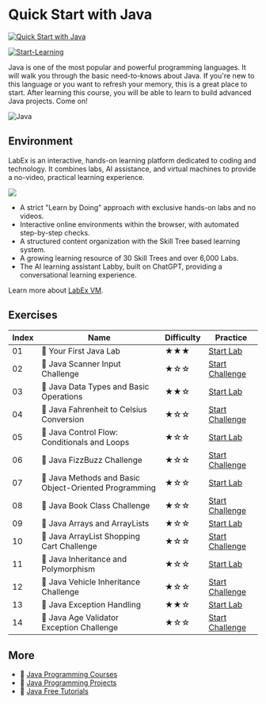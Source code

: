 # Quick Start with Java

[![Quick Start with Java](https://cover-creator.labex.io/quick-start-with-java.png)](https://labex.io/courses/quick-start-with-java)

[![Start-Learning](https://img.shields.io/badge/Start-Learning-whitesmoke?style=for-the-badge)](https://labex.io/courses/quick-start-with-java)

Java is one of the most popular and powerful programming languages. It will walk you through the basic need-to-knows about Java. If you're new to this language or you want to refresh your memory, this is a great place to start. After learning this course, you will be able to learn to build advanced Java projects. Come on!

![Java](https://img.shields.io/badge/Java-whitesmoke?style=for-the-badge&logo=java)


## Environment

LabEx is an interactive, hands-on learning platform dedicated to coding and technology. It combines labs, AI assistance, and virtual machines to provide a no-video, practical learning experience.

![](https://tutorial-screenshot.getvm.io/images/vm-1725247253.png)

- A strict "Learn by Doing" approach with exclusive hands-on labs and no videos.
- Interactive online environments within the browser, with automated step-by-step checks.
- A structured content organization with the Skill Tree based learning system.
- A growing learning resource of 30 Skill Trees and over 6,000 Labs.
- The AI learning assistant Labby, built on ChatGPT, providing a conversational learning experience.

Learn more about [LabEx VM](https://support.labex.io/using-labex/virtual-machine).

## Exercises

|   Index | Name                                                  | Difficulty   | Practice                                                                                                                          |
|---------|-------------------------------------------------------|--------------|-----------------------------------------------------------------------------------------------------------------------------------|
|      01 | 📖 Your First Java Lab                                | ★★★          | <a target='_blank' href='https://labex.io/tutorials/java-your-first-java-lab-411751'>Start Lab</a>                                |
|      02 | 🎯 Java Scanner Input Challenge                       | ★☆☆          | <a target='_blank' href='https://labex.io/tutorials/java-java-scanner-input-challenge-413835'>Start Challenge</a>                 |
|      03 | 📖 Java Data Types and Basic Operations               | ★★☆          | <a target='_blank' href='https://labex.io/tutorials/java-java-data-types-and-basic-operations-413744'>Start Lab</a>               |
|      04 | 🎯 Java Fahrenheit to Celsius Conversion              | ★☆☆          | <a target='_blank' href='https://labex.io/tutorials/java-java-fahrenheit-to-celsius-conversion-413851'>Start Challenge</a>        |
|      05 | 📖 Java Control Flow: Conditionals and Loops          | ★☆☆          | <a target='_blank' href='https://labex.io/tutorials/java-java-control-flow-conditionals-and-loops-413751'>Start Lab</a>           |
|      06 | 🎯 Java FizzBuzz Challenge                            | ★☆☆          | <a target='_blank' href='https://labex.io/tutorials/java-java-fizzbuzz-challenge-413852'>Start Challenge</a>                      |
|      07 | 📖 Java Methods and Basic Object-Oriented Programming | ★☆☆          | <a target='_blank' href='https://labex.io/tutorials/java-java-methods-and-basic-object-oriented-programming-413809'>Start Lab</a> |
|      08 | 🎯 Java Book Class Challenge                          | ★☆☆          | <a target='_blank' href='https://labex.io/tutorials/java-java-book-class-challenge-413850'>Start Challenge</a>                    |
|      09 | 📖 Java Arrays and ArrayLists                         | ★☆☆          | <a target='_blank' href='https://labex.io/tutorials/java-java-arrays-and-arraylists-413820'>Start Lab</a>                         |
|      10 | 🎯 Java ArrayList Shopping Cart Challenge             | ★☆☆          | <a target='_blank' href='https://labex.io/tutorials/java-java-arraylist-shopping-cart-challenge-413849'>Start Challenge</a>       |
|      11 | 📖 Java Inheritance and Polymorphism                  | ★☆☆          | <a target='_blank' href='https://labex.io/tutorials/java-java-inheritance-and-polymorphism-413825'>Start Lab</a>                  |
|      12 | 🎯 Java Vehicle Inheritance Challenge                 | ★☆☆          | <a target='_blank' href='https://labex.io/tutorials/java-java-vehicle-inheritance-challenge-413854'>Start Challenge</a>           |
|      13 | 📖 Java Exception Handling                            | ★★☆          | <a target='_blank' href='https://labex.io/tutorials/java-java-exception-handling-413830'>Start Lab</a>                            |
|      14 | 🎯 Java Age Validator Exception Challenge             | ★☆☆          | <a target='_blank' href='https://labex.io/tutorials/java-java-age-validator-exception-challenge-413848'>Start Challenge</a>       |

## More

- 🔗 [Java Programming Courses](https://github.com/labex-labs/awesome-programming-courses)
- 🔗 [Java Programming Projects](https://github.com/labex-labs/awesome-programming-projects)
- 🔗 [Java Free Tutorials](https://github.com/labex-labs/java-free-tutorials)

